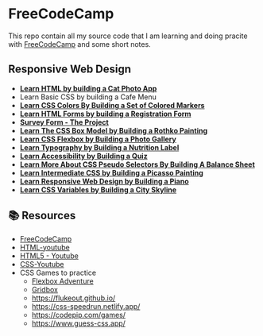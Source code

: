 # FreeCodeCamp

This repo contain all my source code that I am learning and doing pracite with [FreeCodeCamp](https://www.freecodecamp.org/) and some short notes.

## Responsive Web Design

- [**Learn HTML by building a Cat Photo App**](/Cat-Photo-App/)
- Learn Basic CSS by building a Cafe Menu
- [**Learn CSS Colors By Building a Set of Colored Markers**](/Colored-Markers/)
- [**Learn HTML Forms by building a Registration Form**](/Registration%20Form/)
- [**Survey Form - The Project**](/Survey-form/)
- [**Learn The CSS Box Model by Building a Rothko Painting**](/Rothko-Painting/)
- [**Learn CSS Flexbox by Building a Photo Gallery**](./Photo-Gallery/)
- [**Learn Typography by Building a Nutrition Label**](./Typography/)
- [**Learn Accessibility by Building a Quiz**](./Accessibility-Quiz/)
- [**Learn More About CSS Pseudo Selectors By Building A Balance Sheet**](./A-Balance-Sheet/)
- [**Learn Intermediate CSS by Building a Picasso Painting**](/Picasso-Painting/)
- [**Learn Responsive Web Design by Building a Piano**](./Building-a-Piano/)
- [**Learn CSS Variables by Building a City Skyline**](./City-Skyline/)

## 📚 Resources

- [FreeCodeCamp](https://www.freecodecamp.org/)
- [HTML-youtube](https://www.youtube.com/watch?v=kUMe1FH4CHE)
- [HTML5 - Youtube](https://www.youtube.com/watch?v=DPnqb74Smug)
- [CSS-Youtube](https://www.youtube.com/watch?v=OXGznpKZ_sA)
- CSS Games to practice
  - [Flexbox Adventure](https://codingfantasy.com/games/flexboxadventure)
  - [Gridbox](https://codingfantasy.com/games/css-grid-attack)
  - <https://flukeout.github.io/>
  - <https://css-speedrun.netlify.app/>
  - <https://codepip.com/games/>
  - <https://www.guess-css.app/>
